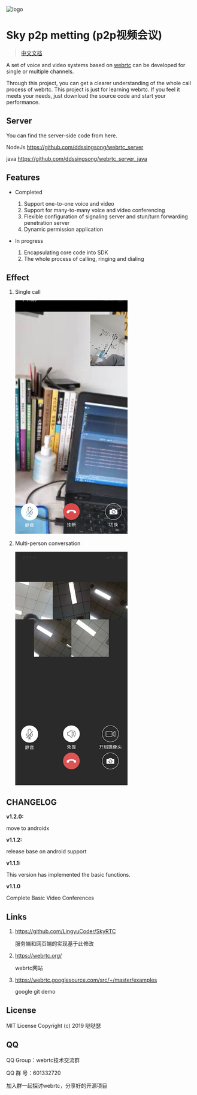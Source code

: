 ![logo](https://github.com/ddssingsong/webrtc_android/blob/master/art/logo1.png)

# Sky p2p metting (p2p视频会议)

> [中文文档](<https://github.com/ddssingsong/webrtc_android/blob/master/README-zh.md>)



A set of voice and video systems based on  [webrtc](https://webrtc.googlesource.com/) can be developed for single or multiple channels.



Through this project, you can get a clearer understanding of the whole call process of webrtc. This project is just for learning webrtc. If you feel it meets your needs, just download the source code and start your performance.



## Server 

You can find the server-side code from here. 

NodeJs    https://github.com/ddssingsong/webrtc_server

java      https://github.com/ddssingsong/webrtc_server_java



## Features

- Completed
  1. Support one-to-one voice and video
  2. Support for many-to-many voice and video conferencing
  3. Flexible configuration of signaling server and stun/turn forwarding penetration server
  4. Dynamic permission application

- In progress
  1. Encapsulating core code into SDK
  2. The whole process of calling, ringing and dialing



## Effect

1. Single call

   ![process](art/image3.png)



2. Multi-person conversation

   ![process](art/image5.jpg)





## CHANGELOG

**v1.2.0:** 

 move to androidx

**v1.1.2:**   

release base on android support

**v1.1.1:**   

This version has implemented the basic functions.

**v1.1.0**  

Complete Basic Video Conferences



## Links

1. https://github.com/LingyuCoder/SkyRTC

   服务端和网页端的实现基于此修改

2. https://webrtc.org/

   webrtc网站

3. https://webrtc.googlesource.com/src/+/master/examples

   google git demo

   

## License

MIT License 
Copyright (c) 2019 哒哒瑟 



## QQ

QQ Group：webrtc技术交流群

QQ 群   号：601332720

加入群一起探讨webrtc，分享好的开源项目







